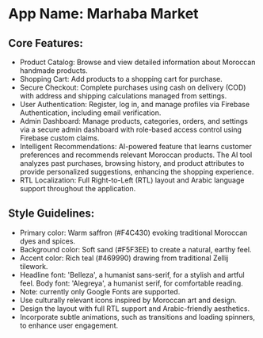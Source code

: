 # **App Name**: Marhaba Market

## Core Features:

- Product Catalog: Browse and view detailed information about Moroccan handmade products.
- Shopping Cart: Add products to a shopping cart for purchase.
- Secure Checkout: Complete purchases using cash on delivery (COD) with address and shipping calculations managed from settings.
- User Authentication: Register, log in, and manage profiles via Firebase Authentication, including email verification.
- Admin Dashboard: Manage products, categories, orders, and settings via a secure admin dashboard with role-based access control using Firebase custom claims.
- Intelligent Recommendations: AI-powered feature that learns customer preferences and recommends relevant Moroccan products. The AI tool analyzes past purchases, browsing history, and product attributes to provide personalized suggestions, enhancing the shopping experience.
- RTL Localization: Full Right-to-Left (RTL) layout and Arabic language support throughout the application.

## Style Guidelines:

- Primary color: Warm saffron (#F4C430) evoking traditional Moroccan dyes and spices.
- Background color: Soft sand (#F5F3EE) to create a natural, earthy feel.
- Accent color: Rich teal (#469990) drawing from traditional Zellij tilework.
- Headline font: 'Belleza', a humanist sans-serif, for a stylish and artful feel. Body font: 'Alegreya', a humanist serif, for comfortable reading.
- Note: currently only Google Fonts are supported.
- Use culturally relevant icons inspired by Moroccan art and design.
- Design the layout with full RTL support and Arabic-friendly aesthetics.
- Incorporate subtle animations, such as transitions and loading spinners, to enhance user engagement.